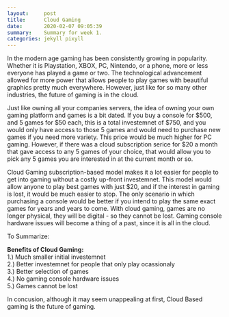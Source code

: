 ```yaml
---
layout:     post
title:      Cloud Gaming
date:       2020-02-07 09:05:39
summary:    Summary for week 1.
categories: jekyll pixyll
---
```


In the modern age gaming has been consistently growing in popularity. 
Whether it is Playstation, XBOX, PC, Nintendo, or a phone, more or less everyone has played a game or two. 
The technological advancement allowed for more power that allows people to play games with beautiful graphics pretty much everywhere. 
However, just like for so many other industries, the future of gaming is in the cloud.

Just like owning all your companies servers, the idea of owning your own gaming platform and games is a bit dated. 
If you buy a console for $500, and 5 games for $50 each, this is a total investemnet of $750, and you would only have access to those 5 games and would need to purchase new games if you need more variety. 
This price would be much higher for PC gaming. 
However, if there was a cloud subscription serice for $20 a month that gave access to any 5 games of your choice, that would allow you to pick any 5 games you are interested in at the current month or so. 

Cloud Gaming subscription-based model makes it a lot easier for people to get into gaming without a costly up-front investemnet.
This model would allow anyone to play best games with just $20, and if the interest in gaming is lost, it would be much easier to stop.
The only scenario in which purchasing a console would be better if you intend to play the same exact games for years and years to come. 
With cloud gaming, games are no longer physical, they will be digital - so they cannot be lost. 
Gaming console hardware issues will become a thing of a past, since it is all in the cloud. 

To Summarize:

<b>Benefits of Cloud Gaming:  </b><br/>
1.) Much smaller initial investemnet <br/>
2.) Better investemnet for people that only play ocassionaly <br/>
3.) Better selection of games <br/>
4.) No gaming console hardware issues <br/>
5.) Games cannot be lost <br/>
	
In concusion, although it may seem unappealing at first, Cloud Based gaming is the future of gaming.



